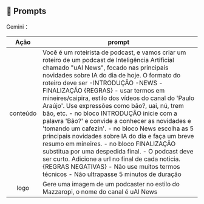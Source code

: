 ## 🧠 Prompts


Gemini：

|   Ação   | prompt                                                                                                                                                                                                                                                                         |
| :------: | ------------------------------------------------------------------------------------------------------------------------------------------------------------------------------------------------------------------------------------------------------------------------------ |
|  conteúdo  | Você é um roteirista de podcast, e vamos criar um  roteiro de um podcast de Inteligência Artificial chamado "uAI News", focado nas principais novidades sobre IA do dia de hoje. O formato do roteiro deve ser -INTRODUÇÃO -NEWS -FINALIZAÇÃO {REGRAS} - usar termos em mineires/caipira, estilo dos vídeos do canal do 'Paulo Araújo'. Use expressões como bão?, uai, nú, trem bão, etc. - no bloco INTRODUÇÂO inicie com a palavra 'Bão?' e convide a conhecer as novidades e 'tomando um cafezin'. - no bloco News escolha as 5 principais novidades sobre IA do dia e faça um breve resumo em mineires. - no bloco FINALIZAÇÃO substitua por uma despedida final. - O podcast deve ser curto. Adicione a url no final de cada noticia. {REGRAS NEGATIVAS} - Não use muitos termos técnicos - Não ultrapasse 5 minutos de duração  |
| logo | Gere uma imagem de um podcaster no estilo do Mazzaropi, o nome do canal é uAI News |

